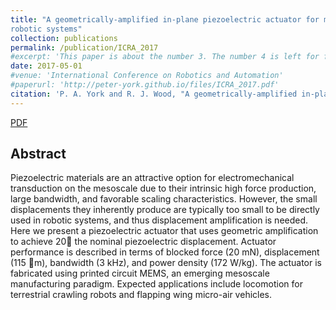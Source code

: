 ```yaml
---
title: "A geometrically-amplified in-plane piezoelectric actuator for mesoscale
robotic systems"
collection: publications
permalink: /publication/ICRA_2017
#excerpt: 'This paper is about the number 3. The number 4 is left for future work.'
date: 2017-05-01
#venue: 'International Conference on Robotics and Automation'
#paperurl: 'http://peter-york.github.io/files/ICRA_2017.pdf'
citation: 'P. A. York and R. J. Wood, "A geometrically-amplified in-plane piezoelectric actuator for mesoscale robotic systems," in IEEE International Conference on Robotics and Automation, 2017, pp. 1263-1268'
---
```


[PDF](http://peter-york.github.io/files/ICRA_2017.pdf)

Abstract
--------------
Piezoelectric materials are an attractive option for
electromechanical transduction on the mesoscale due to their
intrinsic high force production, large bandwidth, and favorable
scaling characteristics. However, the small displacements they
inherently produce are typically too small to be directly used in
robotic systems, and thus displacement amplification is needed.
Here we present a piezoelectric actuator that uses geometric
amplification to achieve 20 the nominal piezoelectric displacement.
Actuator performance is described in terms of blocked
force (20 mN), displacement (115 m), bandwidth (3 kHz), and
power density (172 W/kg). The actuator is fabricated using
printed circuit MEMS, an emerging mesoscale manufacturing
paradigm. Expected applications include locomotion for terrestrial
crawling robots and flapping wing micro-air vehicles.
